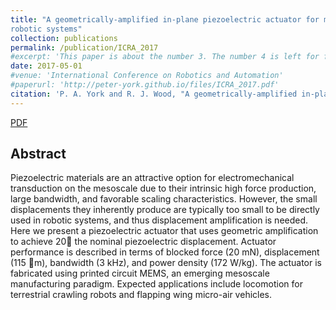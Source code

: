 ```yaml
---
title: "A geometrically-amplified in-plane piezoelectric actuator for mesoscale
robotic systems"
collection: publications
permalink: /publication/ICRA_2017
#excerpt: 'This paper is about the number 3. The number 4 is left for future work.'
date: 2017-05-01
#venue: 'International Conference on Robotics and Automation'
#paperurl: 'http://peter-york.github.io/files/ICRA_2017.pdf'
citation: 'P. A. York and R. J. Wood, "A geometrically-amplified in-plane piezoelectric actuator for mesoscale robotic systems," in IEEE International Conference on Robotics and Automation, 2017, pp. 1263-1268'
---
```


[PDF](http://peter-york.github.io/files/ICRA_2017.pdf)

Abstract
--------------
Piezoelectric materials are an attractive option for
electromechanical transduction on the mesoscale due to their
intrinsic high force production, large bandwidth, and favorable
scaling characteristics. However, the small displacements they
inherently produce are typically too small to be directly used in
robotic systems, and thus displacement amplification is needed.
Here we present a piezoelectric actuator that uses geometric
amplification to achieve 20 the nominal piezoelectric displacement.
Actuator performance is described in terms of blocked
force (20 mN), displacement (115 m), bandwidth (3 kHz), and
power density (172 W/kg). The actuator is fabricated using
printed circuit MEMS, an emerging mesoscale manufacturing
paradigm. Expected applications include locomotion for terrestrial
crawling robots and flapping wing micro-air vehicles.
